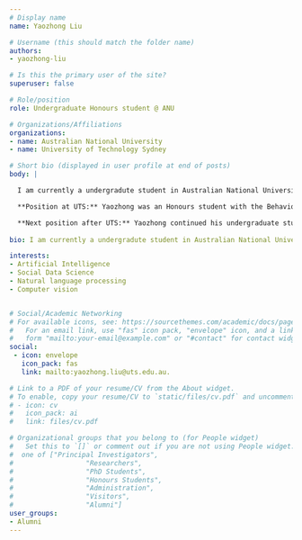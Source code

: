 ```yaml
---
# Display name
name: Yaozhong Liu

# Username (this should match the folder name)
authors:
- yaozhong-liu

# Is this the primary user of the site?
superuser: false

# Role/position
role: Undergraduate Honours student @ ANU

# Organizations/Affiliations
organizations:
- name: Australian National University
- name: University of Technology Sydney

# Short bio (displayed in user profile at end of posts)
body: | 

  I am currently a undergradute student in Australian National University,devoting to complete bachelor's degree of Advanced Computing in College of Engineering & Computer Science. My honours project is about extracting emerging skills in online labour market which mainly applies Named Entity Recognition (NER) under the supervision of Dr. Marian-Andrei Rizoiu.

  **Position at UTS:** Yaozhong was an Honours student with the Behavioral Data Science lab in UTS.

  **Next position after UTS:** Yaozhong continued his undergraduate studies at the Australian National University.
 
bio: I am currently a undergradute student in Australian National University,devoting to complete bachelor's degree of Advanced Computing in College of Engineering & Computer Science. My honours project is about extracting emerging skills in online labour market which mainly applies Named Entity Recognition (NER) under the supervision of Dr. Marian-Andrei Rizoiu.

interests:
- Artificial Intelligence
- Social Data Science
- Natural language processing
- Computer vision


# Social/Academic Networking
# For available icons, see: https://sourcethemes.com/academic/docs/page-builder/#icons
#   For an email link, use "fas" icon pack, "envelope" icon, and a link in the
#   form "mailto:your-email@example.com" or "#contact" for contact widget.
social:
 - icon: envelope
   icon_pack: fas
   link: mailto:yaozhong.liu@uts.edu.au.

# Link to a PDF of your resume/CV from the About widget.
# To enable, copy your resume/CV to `static/files/cv.pdf` and uncomment the lines below.
# - icon: cv
#   icon_pack: ai
#   link: files/cv.pdf

# Organizational groups that you belong to (for People widget)
#   Set this to `[]` or comment out if you are not using People widget.
#  one of ["Principal Investigators",
#                  "Researchers",
#                  "PhD Students",
#                  "Honours Students",
#                  "Administration",
#                  "Visitors",
#                  "Alumni"]
user_groups:
- Alumni
---
```


